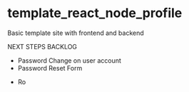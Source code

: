 # template_react_node_profile
Basic template site with frontend and backend

NEXT STEPS BACKLOG 
- Password Change on user account
- Password Reset Form</p>
- Ro
